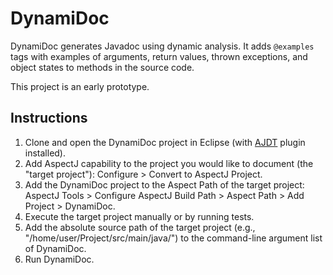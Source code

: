 # DynamiDoc

DynamiDoc generates Javadoc using dynamic analysis. It adds `@examples` tags with examples of arguments, return values, thrown exceptions, and object states to methods in the source code.

This project is an early prototype.

## Instructions

1. Clone and open the DynamiDoc project in Eclipse (with [AJDT](http://www.eclipse.org/ajdt/downloads/) plugin installed).
2. Add AspectJ capability to the project you would like to document (the "target project"): Configure > Convert to AspectJ Project.
3. Add the DynamiDoc project to the Aspect Path of the target project: AspectJ Tools > Configure AspectJ Build Path > Aspect Path > Add Project > DynamiDoc.
4. Execute the target project manually or by running tests.
5. Add the absolute source path of the target project (e.g., "/home/user/Project/src/main/java/") to the command-line argument list of DynamiDoc.
6. Run DynamiDoc.